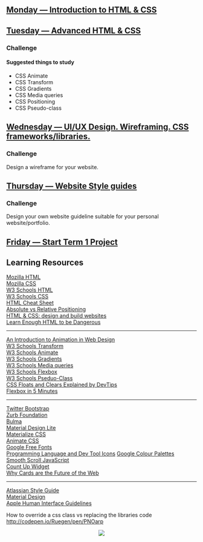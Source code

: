 ## [Monday — Introduction to HTML & CSS](/term-1/week-4/day-1/DailyPlanT1-W4-D1.md)

## [Tuesday — Advanced HTML & CSS](/term-1/week-4/day-2/DailyPlanT1-W4-D2.md)

### Challenge

#### Suggested things to study
- CSS Animate
- CSS Transform
- CSS Gradients
- CSS Media queries
- CSS Positioning
- CSS Pseudo-class

## [Wednesday — UI/UX Design. Wireframing. CSS frameworks/libraries.](/term-1/week-4/day-3/DailyPlanT1-W4-D3.md)

### Challenge

Design a wireframe for your website.

## [Thursday — Website Style guides](/term-1/week-4/day-4/DailyPlanT1-W4-D4.md)

### Challenge

Design your own website guideline suitable for your personal website/portfolio.

## [Friday — Start Term 1 Project](/term-1/week-4/day-5/DailyPlanT1-W4-D5.md)

## Learning Resources

[Mozilla HTML](https://developer.mozilla.org/en-US/docs/Web/HTML)  
[Mozilla CSS](https://developer.mozilla.org/en-US/docs/Web/CSS)  
[W3 Schools HTML](http://www.w3schools.com/html/)  
[W3 Schools CSS](http://www.w3schools.com/css/)  
[HTML Cheat Sheet](https://hostingfacts.com/html-cheat-sheet/)  
[Absolute vs Relative Positioning](https://codemyviews.com/blog/the-lowdown-on-absolute-vs-relative-positioning)  
[HTML & CSS: design and build websites](http://wtf.tw/ref/duckett.pdf)  
[Learn Enough HTML to be Dangerous](https://www.learnenough.com/html-tutorial#sec-html_intro)

---

[An Introduction to Animation in Web Design](https://designshack.net/articles/graphics/an-introduction-to-animation-in-web-design/)  
[W3 Schools Transform](http://www.w3schools.com/cssref/css3_pr_transform.asp)  
[W3 Schools Animate](http://www.w3schools.com/css/css3_animations.asp)  
[W3 Schools Gradients](http://www.w3schools.com/css/css3_gradients.asp)  
[W3 Schools Media queries](http://www.w3schools.com/css/css3_mediaqueries.asp)  
[W3 Schools Flexbox](http://www.w3schools.com/css/css3_flexbox.asp)  
[W3 Schools Pseduo-Class](http://www.w3schools.com/css/css_pseudo_classes.asp)  
[CSS Floats and Clears Explained by DevTips](https://www.youtube.com/watch?v=xFGBNv2KeVU)  
[Flexbox in 5 Minutes](http://flexboxin5.com/)  

---

[Twitter Bootstrap](http://getbootstrap.com/css/)  
[Zurb Foundation](http://foundation.zurb.com/)  
[Bulma](http://bulma.io/)  
[Material Design Lite](https://getmdl.io/started/index.html)  
[Materialize CSS](http://materializecss.com/)  
[Animate CSS](https://daneden.github.io/animate.css/)  
[Google Free Fonts](https://fonts.google.com/)  
[Programming Language and Dev Tool Icons](http://devicon.fr/)
[Google Colour Palettes](https://material.google.com/style/color.html#color-color-palette)  
[Smooth Scroll JavaScript](https://github.com/cferdinandi/smooth-scroll)  
[Count Up Widget](http://www.tickcounter.com/countup)  
[Why Cards are the Future of the Web](https://blog.intercom.com/why-cards-are-the-future-of-the-web/)

---

[Atlassian Style Guide](https://design.atlassian.com/product/)  
[Material Design](https://material.google.com/)  
[Apple Human Interface Guidelines](https://developer.apple.com/ios/human-interface-guidelines/)

How to override a css class vs replacing the libraries code
http://codepen.io/Ruegen/pen/PNOarp


<p align="center"><img src="https://github.com/coder-factory-academy/cf-guidline-css/blob/master/CFA.png"></p>

